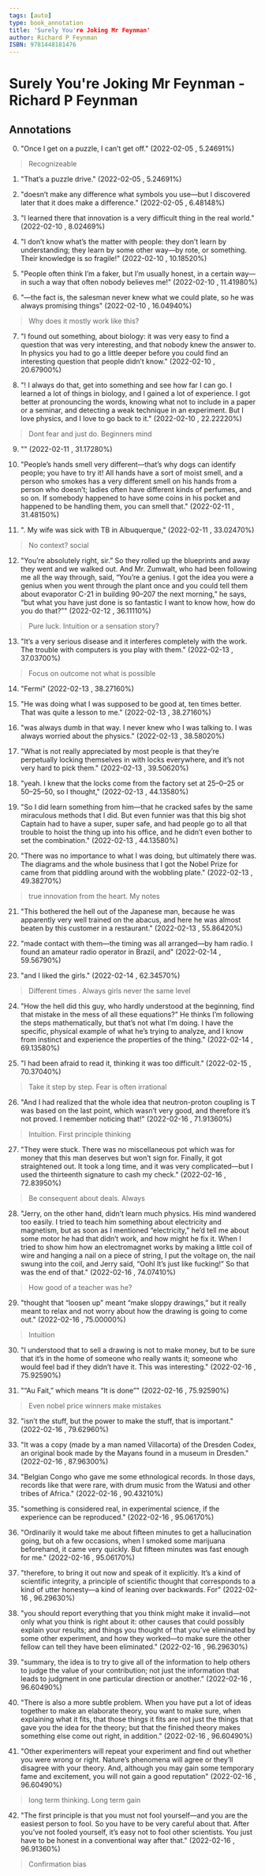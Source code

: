 ```yaml
---
tags: [auto]
type: book_annotation
title: 'Surely You're Joking Mr Feynman'
author: Richard P Feynman
ISBN: 9781448181476
---
```

# Surely You're Joking Mr Feynman - Richard P Feynman

## Annotations

0. "Once I get on a puzzle, I can’t get off." 
(2022-02-05 , 5.24691%) 

> Recognizeable

1. "That’s a puzzle drive." 
(2022-02-05 , 5.24691%) 

2. "doesn’t make any difference what symbols you use—but I discovered later that it does make a difference." 
(2022-02-05 , 6.48148%) 

3. "I learned there that innovation is a very difficult thing in the real world." 
(2022-02-10 , 8.02469%) 

4. "I don’t know what’s the matter with people: they don’t learn by understanding; they learn by some other way—by rote, or something. Their knowledge is so fragile!" 
(2022-02-10 , 10.18520%) 

5. "People often think I’m a faker, but I’m usually honest, in a certain way—in such a way that often nobody believes me!" 
(2022-02-10 , 11.41980%) 

6. "—the fact is, the salesman never knew what we could plate, so he was always promising things" 
(2022-02-10 , 16.04940%) 

> Why does it mostly work like this?

7. "I found out something, about biology: it was very easy to find a question that was very interesting, and that nobody knew the answer to. In physics you had to go a little deeper before you could find an interesting question that people didn’t know." 
(2022-02-10 , 20.67900%) 

8. "! I always do that, get into something and see how far I can go. I learned a lot of things in biology, and I gained a lot of experience. I got better at pronouncing the words, knowing what not to include in a paper or a seminar, and detecting a weak technique in an experiment. But I love physics, and I love to go back to it." 
(2022-02-10 , 22.22220%) 

> Dont fear and just do. Beginners mind

9. "" 
(2022-02-11 , 31.17280%) 

10. "People’s hands smell very different—that’s why dogs can identify people; you have to try it! All hands have a sort of moist smell, and a person who smokes has a very different smell on his hands from a person who doesn’t; ladies often have different kinds of perfumes, and so on. If somebody happened to have some coins in his pocket and happened to be handling them, you can smell that." 
(2022-02-11 , 31.48150%) 

11. ". My wife was sick with TB in Albuquerque," 
(2022-02-11 , 33.02470%) 

> No context? social

12. "You’re absolutely right, sir.” So they rolled up the blueprints and away they went and we walked out. And Mr. Zumwalt, who had been following me all the way through, said, “You’re a genius. I got the idea you were a genius when you went through the plant once and you could tell them about evaporator C-21 in building 90–207 the next morning,” he says, “but what you have just done is so fantastic I want to know how, how do you do that?”" 
(2022-02-12 , 36.11110%) 

> Pure luck. Intuition or a sensation story?

13. "It’s a very serious disease and it interferes completely with the work. The trouble with computers is you play with them." 
(2022-02-13 , 37.03700%) 

> Focus on outcome not what is possible

14. "Fermi" 
(2022-02-13 , 38.27160%) 

15. "He was doing what I was supposed to be good at, ten times better. That was quite a lesson to me." 
(2022-02-13 , 38.27160%) 

16. "was always dumb in that way. I never knew who I was talking to. I was always worried about the physics." 
(2022-02-13 , 38.58020%) 

17. "What is not really appreciated by most people is that they’re perpetually locking themselves in with locks everywhere, and it’s not very hard to pick them." 
(2022-02-13 , 39.50620%) 

18. "yeah. I knew that the locks come from the factory set at 25–0–25 or 50–25–50, so I thought," 
(2022-02-13 , 44.13580%) 

19. "So I did learn something from him—that he cracked safes by the same miraculous methods that I did. But even funnier was that this big shot Captain had to have a super, super safe, and had people go to all that trouble to hoist the thing up into his office, and he didn’t even bother to set the combination." 
(2022-02-13 , 44.13580%) 

20. "There was no importance to what I was doing, but ultimately there was. The diagrams and the whole business that I got the Nobel Prize for came from that piddling around with the wobbling plate." 
(2022-02-13 , 49.38270%) 

> true innovation from the heart. My notes

21. "This bothered the hell out of the Japanese man, because he was apparently very well trained on the abacus, and here he was almost beaten by this customer in a restaurant." 
(2022-02-13 , 55.86420%) 

22. "made contact with them—the timing was all arranged—by ham radio. I found an amateur radio operator in Brazil, and" 
(2022-02-14 , 59.56790%) 

23. "and I liked the girls." 
(2022-02-14 , 62.34570%) 

> Different times . Always girls never the same level

24. "How the hell did this guy, who hardly understood at the beginning, find that mistake in the mess of all these equations?” He thinks I’m following the steps mathematically, but that’s not what I’m doing. I have the specific, physical example of what he’s trying to analyze, and I know from instinct and experience the properties of the thing." 
(2022-02-14 , 69.13580%) 

25. "I had been afraid to read it, thinking it was too difficult." 
(2022-02-15 , 70.37040%) 

> Take it step by step. Fear is often irrational

26. "And I had realized that the whole idea that neutron-proton coupling is T was based on the last point, which wasn’t very good, and therefore it’s not proved. I remember noticing that!" 
(2022-02-16 , 71.91360%) 

> Intuition. First principle thinking

27. "They were stuck. There was no miscellaneous pot which was for money that this man deserves but won’t sign for. Finally, it got straightened out. It took a long time, and it was very complicated—but I used the thirteenth signature to cash my check." 
(2022-02-16 , 72.83950%) 

> Be consequent about deals. Always

28. "Jerry, on the other hand, didn’t learn much physics. His mind wandered too easily. I tried to teach him something about electricity and magnetism, but as soon as I mentioned “electricity,” he’d tell me about some motor he had that didn’t work, and how might he fix it. When I tried to show him how an electromagnet works by making a little coil of wire and hanging a nail on a piece of string, I put the voltage on, the nail swung into the coil, and Jerry said, “Oohl It’s just like fucking!” So that was the end of that." 
(2022-02-16 , 74.07410%) 

> How good of a teacher was he?

29. "thought that “loosen up” meant “make sloppy drawings,” but it really meant to relax and not worry about how the drawing is going to come out." 
(2022-02-16 , 75.00000%) 

> Intuition

30. "I understood that to sell a drawing is not to make money, but to be sure that it’s in the home of someone who really wants it; someone who would feel bad if they didn’t have it. This was interesting." 
(2022-02-16 , 75.92590%) 

31. "“Au Fait,” which means “It is done”" 
(2022-02-16 , 75.92590%) 

> Even nobel price winners make mistakes

32. "isn’t the stuff, but the power to make the stuff, that is important." 
(2022-02-16 , 79.62960%) 

33. "It was a copy (made by a man named Villacorta) of the Dresden Codex, an original book made by the Mayans found in a museum in Dresden." 
(2022-02-16 , 87.96300%) 

34. "Belgian Congo who gave me some ethnological records. In those days, records like that were rare, with drum music from the Watusi and other tribes of Africa." 
(2022-02-16 , 90.43210%) 

35. "something is considered real, in experimental science, if the experience can be reproduced." 
(2022-02-16 , 95.06170%) 

36. "Ordinarily it would take me about fifteen minutes to get a hallucination going, but oh a few occasions, when I smoked some marijuana beforehand, it came very quickly. But fifteen minutes was fast enough for me." 
(2022-02-16 , 95.06170%) 

37. "therefore, to bring it out now and speak of it explicitly. It’s a kind of scientific integrity, a principle of scientific thought that corresponds to a kind of utter honesty—a kind of leaning over backwards. For" 
(2022-02-16 , 96.29630%) 

38. "you should report everything that you think might make it invalid—not only what you think is right about it: other causes that could possibly explain your results; and things you thought of that you’ve eliminated by some other experiment, and how they worked—to make sure the other fellow can tell they have been eliminated." 
(2022-02-16 , 96.29630%) 

39. "summary, the idea is to try to give all of the information to help others to judge the value of your contribution; not just the information that leads to judgment in one particular direction or another." 
(2022-02-16 , 96.60490%) 

40. "There is also a more subtle problem. When you have put a lot of ideas together to make an elaborate theory, you want to make sure, when explaining what it fits, that those things it fits are not just the things that gave you the idea for the theory; but that the finished theory makes something else come out right, in addition." 
(2022-02-16 , 96.60490%) 

41. "Other experimenters will repeat your experiment and find out whether you were wrong or right. Nature’s phenomena will agree or they’ll disagree with your theory. And, although you may gain some temporary fame and excitement, you will not gain a good reputation" 
(2022-02-16 , 96.60490%) 

> long term thinking. Long term gain 

42. "The first principle is that you must not fool yourself—and you are the easiest person to fool. So you have to be very careful about that. After you’ve not fooled yourself, it’s easy not to fool other scientists. You just have to be honest in a conventional way after that." 
(2022-02-16 , 96.91360%) 

> Confirmation bias

